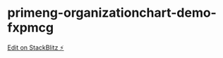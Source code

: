 # primeng-organizationchart-demo-fxpmcg

[Edit on StackBlitz ⚡️](https://stackblitz.com/edit/primeng-organizationchart-demo-fxpmcg)
